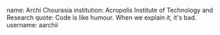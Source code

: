 name: Archi Chourasia
institution: Acropolis Institute of Technology and Research
quote: Code is like humour. When we explain it, it's bad.
username: aarchii
